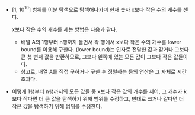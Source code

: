- [$1$, $10^{10}$] 범위를 이분 탐색으로 탐색해나가며 현재 숫자 x보다 작은 수의 개수를 센다.

  x보다 작은 수의 개수를 세는 방법은 다음과 같다.

  - 배열 A의 1행부터 n행까지 돌면서 각 행에서 x보다 작은 수의 개수를 lower bound를 이용해 구한다.
    (lower bound)는 인자로 전달한 값과 같거나 그보다 큰 첫 번째 값을 반환하므로, 그보다 왼쪽에 있는 모든 값이 그보다 작은 값들이다.
  - 참고로, 배열 A를 직접 구하거나 구한 후 정렬하는 등의 연산은 그 자체로 시간 초과다.

- 이렇게 1행부터 n행까지의 모든 값들 중 x보다 작은 값의 개수를 세어, 그 개수가 k보다 작다면 더 큰 값을 탐색하기 위해 범위를 수정하고, 반대로 크거나 같다면 더 작은 값을 탐색하기 위해 범위를 수정한다.
